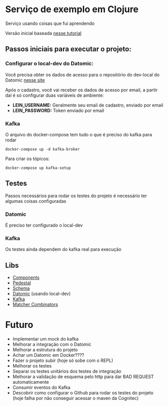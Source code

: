 # Serviço de exemplo em Clojure

Serviço usando coisas que fui aprendendo

Versão inicial baseada [nesse tutorial](http://pedestal.io/guides/pedestal-with-component)

## Passos iniciais para executar o projeto:

### Configurar o local-dev do Datomic:

Você precisa obter os dados de acesso para o repositório do dev-local do Datomic [nesse site](https://docs.datomic.com/cloud/dev-local.html)

Após o cadastro, você vai receber os dados de acesso por email, a partir daí é só configurar duas variáveis de ambiente:
- **LEIN_USERNAME:** Geralmente seu email de cadastro, enviado por email
- **LEIN_PASSWORD:** Token enviado por email

### Kafka
O arquivo do docker-compose tem tudo o que é preciso do kafka para rodar

    docker-compose up -d kafka-broker

Para criar os tópicos:

    docker-compose up kafka-setup

## Testes

Passos necessários para rodar os testes do projeto é necessário ter algumas coisas configuradas

### Datomic
É preciso ter configurado o local-dev

### Kafka
Os testes ainda dependem do kafka real para execução

## Libs

- [Components](https://github.com/stuartsierra/component)
- [Pedestal](http://pedestal.io/guides)
- [Schema](https://github.com/plumatic/schema)
- [Datomic](https://datomic.com) (usando local-dev)
- [Kafka](https://kafka.apache.org)
- [Matcher Combinators](https://github.com/nubank/matcher-combinators)

# Futuro

- Implementar um mock do kafka
- Melhorar a integração com o Datomic
- Melhorar a estrutura do projeto
- Achar um Datomic em Docker????
- Fazer o projeto subir (hoje só sobe com o REPL)
- Melhorar os testes
- Separar os testes unitários dos testes de integração
- Melhorar a validação de esquema pelo http para dar BAD REQUEST automaticamente
- Consumir eventos do Kafka
- Descobrir como configurar o Github para rodar os testes do projeto (hoje falha por não conseguir acessar o maven da Cognitec)
